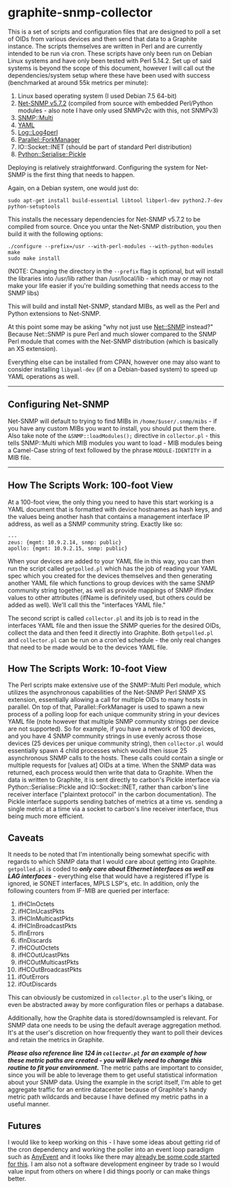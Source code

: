 graphite-snmp-collector
=======================

This is a set of scripts and configuration files that are designed to poll a set of OIDs from various devices and then send that data to a Graphite instance. The scripts themselves are written in Perl and are currently intended to be run via cron. These scripts have only been run on Debian Linux systems and have only been tested with Perl 5.14.2. Set up of said systems is beyond the scope of this document, however I will call out the dependencies/system setup where these have been used with success (benchmarked at around 55k metrics per minute):

 1. Linux based operating system (I used Debian 7.5 64-bit)
 2. [Net-SNMP v5.7.2](http://sourceforge.net/projects/net-snmp/files/net-snmp/5.7.2/) (compiled from source with embedded Perl/Python modules - also note I have only used SNMPv2c with this, not SNMPv3)
 3. [SNMP::Multi](http://search.cpan.org/~tpg/SNMP-Multi-2.1/Multi.pm)
 4. [YAML](http://search.cpan.org/dist/YAML/lib/YAML.pod)
 5. [Log::Log4perl](http://search.cpan.org/~mschilli/Log-Log4perl-1.44/lib/Log/Log4perl.pm)
 6. [Parallel::ForkManager](http://search.cpan.org/~szabgab/Parallel-ForkManager-1.06/lib/Parallel/ForkManager.pm)
 7. IO::Socket::INET (should be part of standard Perl distribution)
 8. [Python::Serialise::Pickle](http://search.cpan.org/~simonw/Python-Serialise-Pickle-0.01/lib/Python/Serialise/Pickle.pm)

Deploying is relatively straightforward. Configuring the system for Net-SNMP is the first thing that needs to happen.

Again, on a Debian system, one would just do:

    sudo apt-get install build-essential libtool libperl-dev python2.7-dev python-setuptools

This installs the necessary dependencies for Net-SNMP v5.7.2 to be compiled from source. Once you untar the Net-SNMP distribution, you then build it with the following options:

    ./configure --prefix=/usr --with-perl-modules --with-python-modules
    make
    sudo make install

(NOTE: Changing the directory in the `--prefix` flag is optional, but will install the libraries into /usr/lib rather than /usr/local/lib - which may or may not make your life easier if you're building something that needs access to the SNMP libs)

This will build and install Net-SNMP, standard MIBs, as well as the Perl and Python extensions to Net-SNMP.

At this point some may be asking "why not just use [Net::SNMP](http://search.cpan.org/~dtown/Net-SNMP-v6.0.1/lib/Net/SNMP.pm) instead?" Because Net::SNMP is pure Perl and much slower compared to the SNMP Perl module that comes with the Net-SNMP distribution (which is basically an XS extension).

Everything else can be installed from CPAN, however one may also want to consider installing `libyaml-dev` (if on a Debian-based system) to speed up YAML operations as well.

----------

## Configuring Net-SNMP ##

Net-SNMP will default to trying to find MIBs in `/home/$user/.snmp/mibs` - if you have any custom MIBs you want to install, you should put them there. Also take note of the `&SNMP::loadModules();` directive in `collector.pl` - this tells SNMP::Multi which MIB modules you want to load - MIB modules being a Camel-Case string of text followed by the phrase `MODULE-IDENTITY` in a MIB file.

----------

## How The Scripts Work: 100-foot View ##

At a 100-foot view, the only thing you need to have this start working is a YAML document that is formatted with device hostnames as hash keys, and the values being another hash that contains a management interface IP address, as well as a SNMP community string. Exactly like so:

    ---
    zeus: {mgmt: 10.9.2.14, snmp: public}
    apollo: {mgmt: 10.9.2.15, snmp: public}

When your devices are added to your YAML file in this way, you can then run the script called `getpolled.pl` which has the job of reading your YAML spec which you created for the devices themselves and then generating another YAML file which functions to group devices with the same SNMP community string together, as well as provide mappings of SNMP ifIndex values to other attributes (ifName is definitely used, but others could be added as well). We'll call this the "interfaces YAML file."

The second script is called `collector.pl` and its job is to read in the interfaces YAML file and then issue the SNMP queries for the desired OIDs, collect the data and then feed it directly into Graphite. Both `getpolled.pl` and `collector.pl` can be run on a cron'ed schedule - the only real changes that need to be made would be to the devices YAML file.

## How The Scripts Work: 10-foot View ##

The Perl scripts make extensive use of the SNMP::Multi Perl module, which utilizes the asynchronous capabilities of the Net-SNMP Perl SNMP XS extension, essentially allowing a call for multiple OIDs to many hosts in parallel. On top of that, Parallel::ForkManager is used to spawn a new process of a polling loop for each unique community string in your devices YAML file (note however that multiple SNMP community strings per device are not supported). So for example, if you have a network of 100 devices, and you have 4 SNMP community strings in use evenly across those devices (25 devices per unique community string), then `collector.pl` would essentially spawn 4 child processes which would then issue 25 asynchronous SNMP calls to the hosts. These calls could contain a single or multiple requests for [values at] OIDs at a time. When the SNMP data was returned, each process would then write that data to Graphite. When the data is written to Graphite, it is sent directly to carbon's Pickle interface via Python::Serialise::Pickle and IO::Socket::INET, rather than carbon's line receiver interface ("plaintext protocol" in the carbon documentation). The Pickle interface supports sending batches of metrics at a time vs. sending a single metric at a time via a socket to carbon's line receiver interface, thus being much more efficient.

## Caveats ##

It needs to be noted that I'm intentionally being somewhat specific with regards to which SNMP data that I would care about getting into Graphite. `getpolled.pl` is coded to ***only care about Ethernet interfaces as well as LAG interfaces*** - everything else that would have a registered ifType is ignored, ie SONET interfaces, MPLS LSP's, etc. In addition, only the following counters from IF-MIB are queried per interface:

 1. ifHCInOctets
 2. ifHCInUcastPkts
 3. ifHCInMulticastPkts
 4. ifHCInBroadcastPkts
 5. ifInErrors
 6. ifInDiscards
 7. ifHCOutOctets
 8. ifHCOutUcastPkts
 9. ifHCOutMulticastPkts
 10. ifHCOutBroadcastPkts
 11. ifOutErrors
 12. ifOutDiscards

This can obviously be customized in `collector.pl` to the user's liking, or even be abstracted away by more configuration files or perhaps a database.

Additionally, how the Graphite data is stored/downsampled is relevant. For SNMP data one needs to be using the default average aggregation method. It's at the user's discretion on how frequently they want to poll their devices and retain the metrics in Graphite.

***Please also reference line 124 in `collector.pl` for an example of how these metric paths are created - you will likely need to change this routine to fit your environment.*** The metric paths are important to consider, since you will be able to leverage them to get useful statistical information about your SNMP data. Using the example in the script itself, I'm able to get aggregate traffic for an entire datacenter because of Graphite's handy metric path wildcards and because I have defined my metric paths in a useful manner.

## Futures ##

I would like to keep working on this - I have some ideas about getting rid of the cron dependency and working the poller into an event loop paradigm such as [AnyEvent](http://search.cpan.org/dist/AnyEvent/lib/AnyEvent.pm) and it looks like there may [already be some code started for this](http://search.cpan.org/~jbarratt/AnyEvent-Graphite-0.08/lib/AnyEvent/Graphite/SNMPAgent.pm). I am also not a software development engineer by trade so I would value input from others on where I did things poorly or can make things better.
